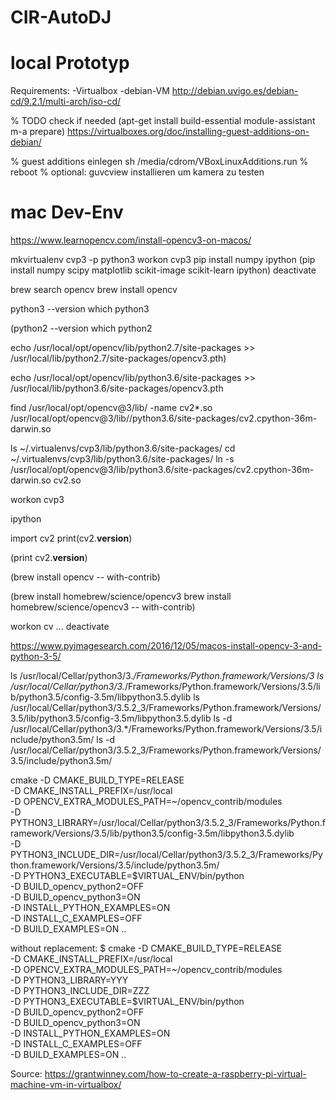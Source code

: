 # CIR-AutoDJ

# local Prototyp
Requirements:
-Virtualbox
-debian-VM
http://debian.uvigo.es/debian-cd/9.2.1/multi-arch/iso-cd/

% TODO check if needed
(apt-get install build-essential module-assistant
m-a prepare)
https://virtualboxes.org/doc/installing-guest-additions-on-debian/

% guest additions einlegen
sh /media/cdrom/VBoxLinuxAdditions.run
% reboot
% optional: guvcview installieren um kamera zu testen


# mac Dev-Env

https://www.learnopencv.com/install-opencv3-on-macos/


mkvirtualenv cvp3 -p python3
workon cvp3
pip install numpy ipython
(pip install numpy scipy matplotlib scikit-image scikit-learn ipython)
deactivate


brew search opencv
brew install opencv



python3 --version
which python3

(python2 --version
which python2

echo /usr/local/opt/opencv/lib/python2.7/site-packages >> /usr/local/lib/python2.7/site-packages/opencv3.pth)

echo /usr/local/opt/opencv/lib/python3.6/site-packages >> /usr/local/lib/python3.6/site-packages/opencv3.pth

find /usr/local/opt/opencv@3/lib/ -name cv2*.so
/usr/local/opt/opencv@3/lib//python3.6/site-packages/cv2.cpython-36m-darwin.so

ls ~/.virtualenvs/cvp3/lib/python3.6/site-packages/
cd ~/.virtualenvs/cvp3/lib/python3.6/site-packages/
ln -s /usr/local/opt/opencv@3/lib/python3.6/site-packages/cv2.cpython-36m-darwin.so cv2.so

workon cvp3

ipython

import cv2
print(cv2.__version__)

(print cv2.__version__)

(brew install opencv -- with-contrib)

(brew install homebrew/science/opencv3
brew install homebrew/science/opencv3 -- with-contrib)



workon cv
...
deactivate

https://www.pyimagesearch.com/2016/12/05/macos-install-opencv-3-and-python-3-5/

ls /usr/local/Cellar/python3/3.*/Frameworks/Python.framework/Versions/3
ls /usr/local/Cellar/python3/3.*/Frameworks/Python.framework/Versions/3.5/lib/python3.5/config-3.5m/libpython3.5.dylib
ls /usr/local/Cellar/python3/3.5.2_3/Frameworks/Python.framework/Versions/3.5/lib/python3.5/config-3.5m/libpython3.5.dylib
ls -d /usr/local/Cellar/python3/3.*/Frameworks/Python.framework/Versions/3.5/include/python3.5m/
ls -d /usr/local/Cellar/python3/3.5.2_3/Frameworks/Python.framework/Versions/3.5/include/python3.5m/

cmake -D CMAKE_BUILD_TYPE=RELEASE \
    -D CMAKE_INSTALL_PREFIX=/usr/local \
    -D OPENCV_EXTRA_MODULES_PATH=~/opencv_contrib/modules \
    -D PYTHON3_LIBRARY=/usr/local/Cellar/python3/3.5.2_3/Frameworks/Python.framework/Versions/3.5/lib/python3.5/config-3.5m/libpython3.5.dylib \
    -D PYTHON3_INCLUDE_DIR=/usr/local/Cellar/python3/3.5.2_3/Frameworks/Python.framework/Versions/3.5/include/python3.5m/ \
    -D PYTHON3_EXECUTABLE=$VIRTUAL_ENV/bin/python \
    -D BUILD_opencv_python2=OFF \
    -D BUILD_opencv_python3=ON \
    -D INSTALL_PYTHON_EXAMPLES=ON \
    -D INSTALL_C_EXAMPLES=OFF \
    -D BUILD_EXAMPLES=ON ..

without replacement:
$ cmake -D CMAKE_BUILD_TYPE=RELEASE \
    -D CMAKE_INSTALL_PREFIX=/usr/local \
    -D OPENCV_EXTRA_MODULES_PATH=~/opencv_contrib/modules \
    -D PYTHON3_LIBRARY=YYY \
    -D PYTHON3_INCLUDE_DIR=ZZZ \
    -D PYTHON3_EXECUTABLE=$VIRTUAL_ENV/bin/python \
    -D BUILD_opencv_python2=OFF \
    -D BUILD_opencv_python3=ON \
    -D INSTALL_PYTHON_EXAMPLES=ON \
    -D INSTALL_C_EXAMPLES=OFF \
    -D BUILD_EXAMPLES=ON ..

Source:
https://grantwinney.com/how-to-create-a-raspberry-pi-virtual-machine-vm-in-virtualbox/
